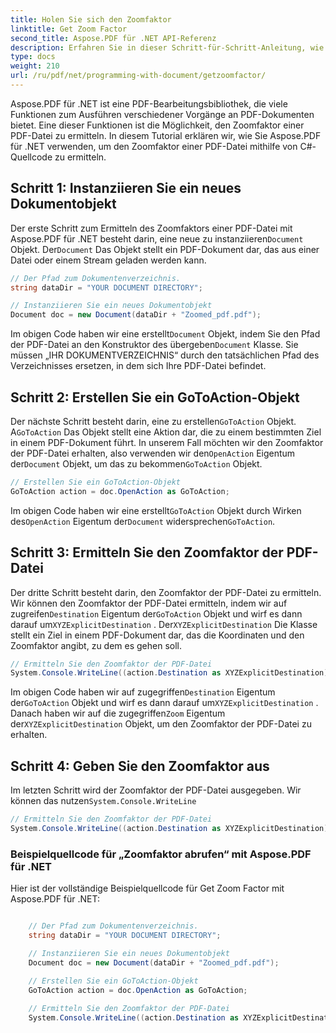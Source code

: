 ```yaml
---
title: Holen Sie sich den Zoomfaktor
linktitle: Get Zoom Factor
second_title: Aspose.PDF für .NET API-Referenz
description: Erfahren Sie in dieser Schritt-für-Schritt-Anleitung, wie Sie mit Aspose.PDF für .NET den Zoomfaktor einer PDF-Datei ermitteln.
type: docs
weight: 210
url: /ru/pdf/net/programming-with-document/getzoomfactor/
---
```

Aspose.PDF für .NET ist eine PDF-Bearbeitungsbibliothek, die viele Funktionen zum Ausführen verschiedener Vorgänge an PDF-Dokumenten bietet. Eine dieser Funktionen ist die Möglichkeit, den Zoomfaktor einer PDF-Datei zu ermitteln. In diesem Tutorial erklären wir, wie Sie Aspose.PDF für .NET verwenden, um den Zoomfaktor einer PDF-Datei mithilfe von C#-Quellcode zu ermitteln.


## Schritt 1: Instanziieren Sie ein neues Dokumentobjekt

 Der erste Schritt zum Ermitteln des Zoomfaktors einer PDF-Datei mit Aspose.PDF für .NET besteht darin, eine neue zu instanziieren`Document` Objekt. Der`Document` Das Objekt stellt ein PDF-Dokument dar, das aus einer Datei oder einem Stream geladen werden kann.

```csharp
// Der Pfad zum Dokumentenverzeichnis.
string dataDir = "YOUR DOCUMENT DIRECTORY";

// Instanziieren Sie ein neues Dokumentobjekt
Document doc = new Document(dataDir + "Zoomed_pdf.pdf");
```

 Im obigen Code haben wir eine erstellt`Document` Objekt, indem Sie den Pfad der PDF-Datei an den Konstruktor des übergeben`Document` Klasse. Sie müssen „IHR DOKUMENTVERZEICHNIS“ durch den tatsächlichen Pfad des Verzeichnisses ersetzen, in dem sich Ihre PDF-Datei befindet.

## Schritt 2: Erstellen Sie ein GoToAction-Objekt

 Der nächste Schritt besteht darin, eine zu erstellen`GoToAction` Objekt. A`GoToAction` Das Objekt stellt eine Aktion dar, die zu einem bestimmten Ziel in einem PDF-Dokument führt. In unserem Fall möchten wir den Zoomfaktor der PDF-Datei erhalten, also verwenden wir den`OpenAction` Eigentum der`Document` Objekt, um das zu bekommen`GoToAction` Objekt.

```csharp
// Erstellen Sie ein GoToAction-Objekt
GoToAction action = doc.OpenAction as GoToAction;
```

 Im obigen Code haben wir eine erstellt`GoToAction` Objekt durch Wirken des`OpenAction` Eigentum der`Document` widersprechen`GoToAction`.

## Schritt 3: Ermitteln Sie den Zoomfaktor der PDF-Datei

Der dritte Schritt besteht darin, den Zoomfaktor der PDF-Datei zu ermitteln. Wir können den Zoomfaktor der PDF-Datei ermitteln, indem wir auf zugreifen`Destination` Eigentum der`GoToAction` Objekt und wirf es dann darauf um`XYZExplicitDestination` . Der`XYZExplicitDestination` Die Klasse stellt ein Ziel in einem PDF-Dokument dar, das die Koordinaten und den Zoomfaktor angibt, zu dem es gehen soll.

```csharp
// Ermitteln Sie den Zoomfaktor der PDF-Datei
System.Console.WriteLine((action.Destination as XYZExplicitDestination).Zoom); // Zoomwert des Dokuments;
```

 Im obigen Code haben wir auf zugegriffen`Destination` Eigentum der`GoToAction` Objekt und wirf es dann darauf um`XYZExplicitDestination` . Danach haben wir auf die zugegriffen`Zoom` Eigentum der`XYZExplicitDestination` Objekt, um den Zoomfaktor der PDF-Datei zu erhalten.

## Schritt 4: Geben Sie den Zoomfaktor aus

 Im letzten Schritt wird der Zoomfaktor der PDF-Datei ausgegeben. Wir können das nutzen`System.Console.WriteLine`

```csharp
// Ermitteln Sie den Zoomfaktor der PDF-Datei
System.Console.WriteLine((action.Destination as XYZExplicitDestination).Zoom); // Zoomwert des Dokuments;
```        

### Beispielquellcode für „Zoomfaktor abrufen“ mit Aspose.PDF für .NET

Hier ist der vollständige Beispielquellcode für Get Zoom Factor mit Aspose.PDF für .NET:

```csharp

	// Der Pfad zum Dokumentenverzeichnis.
	string dataDir = "YOUR DOCUMENT DIRECTORY";

	// Instanziieren Sie ein neues Dokumentobjekt
	Document doc = new Document(dataDir + "Zoomed_pdf.pdf");

	// Erstellen Sie ein GoToAction-Objekt
	GoToAction action = doc.OpenAction as GoToAction;
	
	// Ermitteln Sie den Zoomfaktor der PDF-Datei
	System.Console.WriteLine((action.Destination as XYZExplicitDestination).Zoom); // Zoomwert des Dokuments;
	
```
